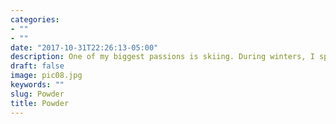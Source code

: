 ```yaml
---
categories:
- ""
- ""
date: "2017-10-31T22:26:13-05:00"
description: One of my biggest passions is skiing. During winters, I spend a lot of time in on as well as off the slopes 
draft: false
image: pic08.jpg
keywords: ""
slug: Powder
title: Powder
---
```

